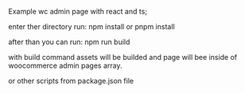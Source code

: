 Example wc admin page with react and ts;

enter ther directory run:
npm install or pnpm install

after than you can run:
npm run build

with build command assets will be builded and page will bee inside of woocommerce admin pages array.

or other scripts from package.json file

